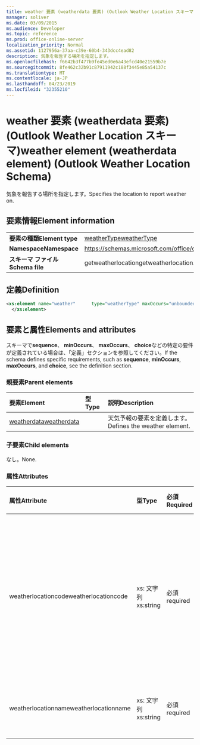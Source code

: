```yaml
---
title: weather 要素 (weatherdata 要素) (Outlook Weather Location スキーマ)
manager: soliver
ms.date: 03/09/2015
ms.audience: Developer
ms.topic: reference
ms.prod: office-online-server
localization_priority: Normal
ms.assetid: 1127956a-37aa-c39e-60b4-343dcc4ead82
description: 気象を報告する場所を指定します。
ms.openlocfilehash: f6642b3f477b9fe45ed0e6a43efcd40e21559b7e
ms.sourcegitcommit: 8fe462c32b91c87911942c188f3445e85a54137c
ms.translationtype: MT
ms.contentlocale: ja-JP
ms.lasthandoff: 04/23/2019
ms.locfileid: "32355210"
---
```

# <a name="weather-element-weatherdata-element-outlook-weather-location-schema"></a><span data-ttu-id="b4ca6-103">weather 要素 (weatherdata 要素) (Outlook Weather Location スキーマ)</span><span class="sxs-lookup"><span data-stu-id="b4ca6-103">weather element (weatherdata element) (Outlook Weather Location Schema)</span></span>

<span data-ttu-id="b4ca6-104">気象を報告する場所を指定します。</span><span class="sxs-lookup"><span data-stu-id="b4ca6-104">Specifies the location to report weather on.</span></span>
  
## <a name="element-information"></a><span data-ttu-id="b4ca6-105">要素情報</span><span class="sxs-lookup"><span data-stu-id="b4ca6-105">Element information</span></span>

|||
|:-----|:-----|
|<span data-ttu-id="b4ca6-106">**要素の種類**</span><span class="sxs-lookup"><span data-stu-id="b4ca6-106">**Element type**</span></span> <br/> |[<span data-ttu-id="b4ca6-107">weatherType</span><span class="sxs-lookup"><span data-stu-id="b4ca6-107">weatherType</span></span>](weathertype-complextype-outlook-weather-location-schema.md) <br/> |
|<span data-ttu-id="b4ca6-108">**Namespace**</span><span class="sxs-lookup"><span data-stu-id="b4ca6-108">**Namespace**</span></span> <br/> |https://schemas.microsoft.com/office/outlook/15/getweatherlocation.xsd  <br/> |
|<span data-ttu-id="b4ca6-109">**スキーマ ファイル**</span><span class="sxs-lookup"><span data-stu-id="b4ca6-109">**Schema file**</span></span> <br/> |<span data-ttu-id="b4ca6-110">getweatherlocation</span><span class="sxs-lookup"><span data-stu-id="b4ca6-110">getweatherlocation.xsd</span></span>  <br/> |
   
## <a name="definition"></a><span data-ttu-id="b4ca6-111">定義</span><span class="sxs-lookup"><span data-stu-id="b4ca6-111">Definition</span></span>

```XML
<xs:element name="weather"      type="weatherType" maxOccurs="unbounded"    >
  </xs:element>  

```

## <a name="elements-and-attributes"></a><span data-ttu-id="b4ca6-112">要素と属性</span><span class="sxs-lookup"><span data-stu-id="b4ca6-112">Elements and attributes</span></span>

<span data-ttu-id="b4ca6-113">スキーマで**sequence**、 **minOccurs**、 **maxOccurs**、 **choice**などの特定の要件が定義されている場合は、「定義」セクションを参照してください。</span><span class="sxs-lookup"><span data-stu-id="b4ca6-113">If the schema defines specific requirements, such as **sequence**, **minOccurs**, **maxOccurs**, and **choice**, see the definition section.</span></span> 
  
### <a name="parent-elements"></a><span data-ttu-id="b4ca6-114">親要素</span><span class="sxs-lookup"><span data-stu-id="b4ca6-114">Parent elements</span></span>

|<span data-ttu-id="b4ca6-115">**要素**</span><span class="sxs-lookup"><span data-stu-id="b4ca6-115">**Element**</span></span>|<span data-ttu-id="b4ca6-116">**型**</span><span class="sxs-lookup"><span data-stu-id="b4ca6-116">**Type**</span></span>|<span data-ttu-id="b4ca6-117">**説明**</span><span class="sxs-lookup"><span data-stu-id="b4ca6-117">**Description**</span></span>|
|:-----|:-----|:-----|
|[<span data-ttu-id="b4ca6-118">weatherdata</span><span class="sxs-lookup"><span data-stu-id="b4ca6-118">weatherdata</span></span>](weatherdata-element-outlook-weather-location-schema.md) <br/> ||<span data-ttu-id="b4ca6-119">天気予報の要素を定義します。</span><span class="sxs-lookup"><span data-stu-id="b4ca6-119">Defines the weather element.</span></span>  <br/> |
   
### <a name="child-elements"></a><span data-ttu-id="b4ca6-120">子要素</span><span class="sxs-lookup"><span data-stu-id="b4ca6-120">Child elements</span></span>

<span data-ttu-id="b4ca6-121">なし。</span><span class="sxs-lookup"><span data-stu-id="b4ca6-121">None.</span></span>
  
### <a name="attributes"></a><span data-ttu-id="b4ca6-122">属性</span><span class="sxs-lookup"><span data-stu-id="b4ca6-122">Attributes</span></span>

|<span data-ttu-id="b4ca6-123">**属性**</span><span class="sxs-lookup"><span data-stu-id="b4ca6-123">**Attribute**</span></span>|<span data-ttu-id="b4ca6-124">**型**</span><span class="sxs-lookup"><span data-stu-id="b4ca6-124">**Type**</span></span>|<span data-ttu-id="b4ca6-125">**必須**</span><span class="sxs-lookup"><span data-stu-id="b4ca6-125">**Required**</span></span>|<span data-ttu-id="b4ca6-126">**説明**</span><span class="sxs-lookup"><span data-stu-id="b4ca6-126">**Description**</span></span>|<span data-ttu-id="b4ca6-127">**可能な値**</span><span class="sxs-lookup"><span data-stu-id="b4ca6-127">**Possible values**</span></span>|
|:-----|:-----|:-----|:-----|:-----|
|<span data-ttu-id="b4ca6-128">weatherlocationcode</span><span class="sxs-lookup"><span data-stu-id="b4ca6-128">weatherlocationcode</span></span>  <br/> |<span data-ttu-id="b4ca6-129">xs: 文字列</span><span class="sxs-lookup"><span data-stu-id="b4ca6-129">xs:string</span></span>  <br/> |<span data-ttu-id="b4ca6-130">必須</span><span class="sxs-lookup"><span data-stu-id="b4ca6-130">required</span></span>  <br/> |<span data-ttu-id="b4ca6-131">同じ名前の複数の場所を区別するために、場所に関連付けられているコードを指定します。</span><span class="sxs-lookup"><span data-stu-id="b4ca6-131">Specifies a code that is associated with the location to distinguish multiple locations with the same name.</span></span>  <br/> |<span data-ttu-id="b4ca6-132">xs: 文字列型の値</span><span class="sxs-lookup"><span data-stu-id="b4ca6-132">A value of the type xs:string</span></span>  <br/> |
|<span data-ttu-id="b4ca6-133">weatherlocationname</span><span class="sxs-lookup"><span data-stu-id="b4ca6-133">weatherlocationname</span></span>  <br/> |<span data-ttu-id="b4ca6-134">xs: 文字列</span><span class="sxs-lookup"><span data-stu-id="b4ca6-134">xs:string</span></span>  <br/> |<span data-ttu-id="b4ca6-135">必須</span><span class="sxs-lookup"><span data-stu-id="b4ca6-135">required</span></span>  <br/> |<span data-ttu-id="b4ca6-136">場所の名前を指定します。</span><span class="sxs-lookup"><span data-stu-id="b4ca6-136">Specifies the name of the location.</span></span>  <br/> |<span data-ttu-id="b4ca6-137">xs: 文字列型の値</span><span class="sxs-lookup"><span data-stu-id="b4ca6-137">A value of the type xs:string</span></span>  <br/> |
   

